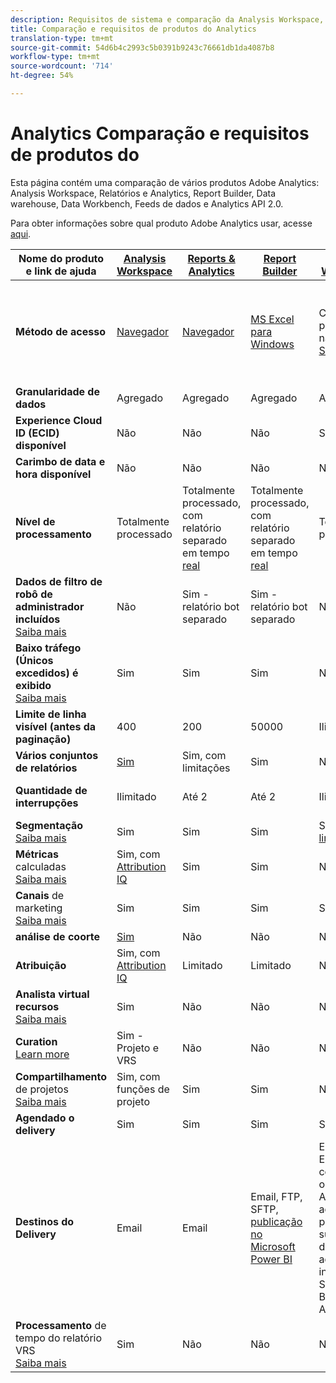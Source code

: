 ```yaml
---
description: Requisitos de sistema e comparação da Analysis Workspace, Reports & Analytics, Ad Hoc Analysis, Report Builder Data Warehouse e Data Workbench
title: Comparação e requisitos de produtos do Analytics
translation-type: tm+mt
source-git-commit: 54d6b4c2993c5b0391b9243c76661db1da4087b8
workflow-type: tm+mt
source-wordcount: '714'
ht-degree: 54%

---
```



# Analytics Comparação e requisitos de produtos do 

Esta página contém uma comparação de vários produtos Adobe Analytics: Analysis Workspace, Relatórios e Analytics, Report Builder, Data warehouse, Data Workbench, Feeds de dados e Analytics API 2.0.

Para obter informações sobre qual produto Adobe Analytics usar, acesse [aqui](/help/admin/c-analytics-product-comparison/which-analytics-tool.md).

| Nome do produto e link de ajuda | [Analysis Workspace](https://docs.adobe.com/content/help/pt-BR/analytics/analyze/analysis-workspace/home.html) | [Reports &amp; Analytics](https://docs.adobe.com/content/help/pt-BR/analytics/analyze/reports-analytics/getting-started.html) | [Report Builder](https://docs.adobe.com/content/help/pt-BR/analytics/analyze/report-builder/home.html) | [Data Warehouse](https://docs.adobe.com/content/help/pt-BR/analytics/export/data-warehouse/data-warehouse.html) | [Data Workbench](https://docs.adobe.com/content/help/pt-BR/data-workbench/using/home.html) | [Feeds de dados](https://docs.adobe.com/content/help/pt-BR/analytics/export/analytics-data-feed/data-feed-overview.html) | [Analytics API 2.0](https://www.adobe.io/apis/experiencecloud/analytics/docs.html) |
|---|---|---|---|---|---|---|---|
| **Método de acesso** | [Navegador](https://docs.adobe.com/content/help/pt-BR/analytics/admin/sys-reqs.html) | [Navegador](https://docs.adobe.com/content/help/pt-BR/analytics/admin/sys-reqs.html) | [MS Excel para Windows](https://docs.adobe.com/content/help/pt-BR/analytics/analyze/report-builder/report-builder-setup/system-requirements.html) | Configure pelo navegador. [Saiba mais](https://docs.adobe.com/content/help/pt-BR/analytics/admin/sys-reqs.html) | [Windows de 64 bits](https://docs.adobe.com/content/help/pt-BR/data-workbench/using/install/c-data-workbench-client-install.html) | Configure pelo navegador. [Saiba mais](https://docs.adobe.com/content/help/pt-BR/analytics/export/analytics-data-feed/data-feed-overview.html) | Ferramentas RESTful API. Faça logon com as credenciais de E/S do Adobe. [Saiba mais](https://www.adobe.io/apis/experiencecloud/analytics/docs.html) |
| **Granularidade de dados** | Agregado | Agregado | Agregado | Agregado | Ocorrência | Ocorrência | Agregado |
| **Experience Cloud ID (ECID) disponível** | Não | Não | Não | Sim | Sim | Sim | Não |
| **Carimbo de data e hora disponível** | Não | Não | Não | Não | Sim | Sim | Não |
| **Nível de processamento** | Totalmente processado | Totalmente processado, com relatório separado em tempo [real](https://docs.adobe.com/content/help/en/analytics/components/real-time-reporting/realtime.html) | Totalmente processado, com relatório separado em tempo [real](https://docs.adobe.com/content/help/en/analytics/components/real-time-reporting/realtime.html) | Totalmente processado | Totalmente processado | Totalmente processado | Totalmente processado |
| **Dados de filtro de robô de administrador incluídos** <br>[Saiba mais](https://docs.adobe.com/content/help/en/analytics/admin/admin-tools/bot-removal/bot-removal.html) | Não | Sim - relatório bot separado | Sim - relatório bot separado | Não | Não | Não | Não |
| **Baixo tráfego (Únicos excedidos) é exibido** <br>[Saiba mais](https://docs.adobe.com/content/help/pt-BR/analytics/technotes/low-traffic.html) | Sim | Sim | Sim | Não | Não | Não | Sim |
| **Limite de linha visível (antes da paginação)** | 400 | 200 | 50000 | Ilimitado | Ilimitado | Ilimitado | 50000 |
| **Vários conjuntos de relatórios** | [Sim](https://docs.adobe.com/content/help/pt-BR/analytics/analyze/analysis-workspace/build-workspace-project/multiple-report-suites.html) | Sim, com limitações | Sim | Não | Sim | Não | Sim |
| **Quantidade de interrupções** | Ilimitado | Até 2 | Até 2 | Ilimitado | Ilimitado | Ilimitado | Ilimitado, executar em vários query |
| **Segmentação** <br>[Saiba mais](https://docs.adobe.com/content/help/en/analytics/components/segmentation/segmentation-workflow/seg-workflow.html) | Sim | Sim | Sim | Sim, com [limitações](https://docs.adobe.com/content/help/en/analytics/components/segmentation/segment-reference/seg-compatibility.html) | Sim | Não | Sim |
| **Métricas** calculadas <br>[Saiba mais](https://docs.adobe.com/content/help/pt-BR/analytics/components/calculated-metrics/cm-overview.html) | Sim, com [Attribution IQ](https://docs.adobe.com/content/help/en/analytics/analyze/analysis-workspace/attribution/overview.html) | Sim | Sim | Não | Sim | Não | Sim, com [Attribution IQ](https://docs.adobe.com/content/help/en/analytics/analyze/analysis-workspace/attribution/overview.html) |
| **Canais** de marketing <br>[Saiba mais](https://docs.adobe.com/content/help/pt-BR/analytics/components/marketing-channels/c-getting-started-mchannel.html) | Sim | Sim | Sim | Sim | Sim | Sim - [va_finder, va_closer](https://docs.adobe.com/content/help/en/analytics/export/analytics-data-feed/data-feed-contents/datafeeds-reference.html) | Sim |
| **análise de coorte** | [Sim](https://docs.adobe.com/content/help/pt-BR/analytics/analyze/analysis-workspace/visualizations/cohort-table/cohort-analysis.html) | Não | Não | Não | Sim | Não | Não |
| **Atribuição** | Sim, com [Attribution IQ](https://docs.adobe.com/content/help/en/analytics/analyze/analysis-workspace/attribution/overview.html) | Limitado | Limitado | Não | Sim | Não | Sim, com [Attribution IQ](https://docs.adobe.com/content/help/en/analytics/analyze/analysis-workspace/attribution/overview.html) |
| **Analista virtual recursos** <br>[Saiba mais](https://docs.adobe.com/content/help/pt-BR/analytics/analyze/analysis-workspace/virtual-analyst/overview.html) | Sim | Não | Não | Não | Não | Não | Sim |
| **Curation** <br>[Learn more](https://docs.adobe.com/content/help/pt-BR/analytics/analyze/analysis-workspace/curate-share/curate.html) | Sim - Projeto e VRS | Não | Não | Não | Não | Não | Sim - apenas VRS |
| **Compartilhamento** de projetos <br>[Saiba mais](https://docs.adobe.com/content/help/pt-BR/analytics/analyze/analysis-workspace/curate-share/share-projects.html) | Sim, com funções de projeto | Sim | Sim | Não | Sim | Não | Não |
| **Agendado o delivery** | Sim | Sim | Sim | Sim | Não | Sim | Não |
| **Destinos do Delivery** | Email | Email | Email, FTP, SFTP, [publicação no Microsoft Power BI](https://docs.adobe.com/content/help/en/analytics/analyze/report-builder/publish-powerbi/power-bi.html) | Email, FTP. Entre em contato com o Atendimento ao cliente para obter suporte de destino adicional, incluindo SFTP, Azure Blob, Amazon S3 | - | FTP, SFTP, Blob do Azure, Amazon S3 | - |
| **Processamento** de tempo do relatório VRS <br>[Saiba mais](https://docs.adobe.com/content/help/pt-BR/analytics/components/virtual-report-suites/vrs-report-time-processing.html) | Sim | Não | Não | Não | Não | Não | Sim |
